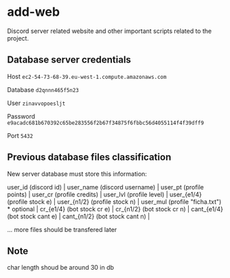 # add-web
Discord server related website and other important scripts related to the project.

## Database server credentials
Host        `ec2-54-73-68-39.eu-west-1.compute.amazonaws.com`

Database    `d2qnnn465f5n23`

User        `zinavvopoesljt`

Password    `e9acadc681b670392c65be283556f2b67f34875f6fbbc56d4055114f4f39dff9`

Port        `5432`

## Previous database files classification
New server database must store this information:

user_id     (discord id)  |
user_name   (discord username) |
user_pt     (profile points) |
user_cr     (profile credits) |
user_lvl    (profile level) |
user_{e1/4} (profile stock e) |
user_{n1/2} (profile stock n) |
user_mul    (profile "ficha.txt") * optional |
cr_{e1/4}   (bot stock cr e) |
cr_{n1/2}   (bot stock cr n) |
cant_{e1/4} (bot stock cant e) |
cant_{n1/2} (bot stock cant n) |

... more files should be transfered later

## Note
char length shoud be around 30 in db
